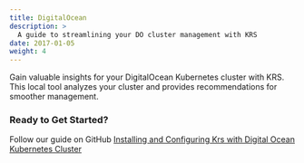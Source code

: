 ```yaml
---
title: DigitalOcean
description: >
  A guide to streamlining your DO cluster management with KRS
date: 2017-01-05
weight: 4
---
```


Gain valuable insights for your DigitalOcean Kubernetes cluster with KRS. This local tool analyzes your cluster and provides recommendations for smoother management.

### Ready to Get Started?

Follow our guide on GitHub [Installing and Configuring Krs with Digital Ocean Kubernetes Cluster](https://github.com/kubetoolsca/krs/blob/main/dokc.md)
